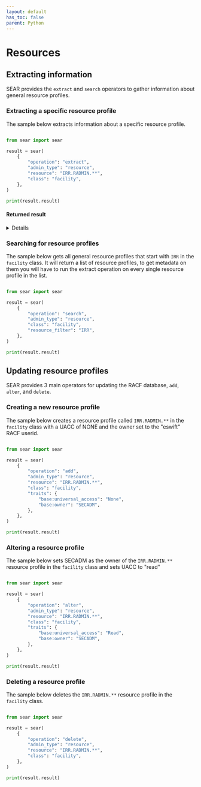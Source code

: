 ```yaml
---
layout: default
has_toc: false
parent: Python
---
```



# Resources

## Extracting information

SEAR provides the `extract` and `search` operators to gather information about general resource profiles.

### Extracting a specific resource profile

The sample below extracts information about a specific resource profile.

```python

from sear import sear

result = sear(
    {
        "operation": "extract",
        "admin_type": "resource",
        "resource": "IRR.RADMIN.**",
        "class": "facility",
    },
)

print(result.result)
```

#### Returned result

<details>

```python
{
  "profile": {
    "base": {
      "base:alter_access_count": 0,
      "base:auditing": "FAILURES(READ)",
      "base:control_access_count": 0,
      "base:create_date": "12/20/23",
      "base:global_auditing": "NONE",
      "base:last_change_date": "12/20/23",
      "base:last_reference_date": "12/20/23",
      "base:level": "0",
      "base:owner": "ESWIFT",
      "base:read_access_count": 0,
      "base:universal_access": "READ",
      "base:update_access_count": 0,
      "base:warn_on_insufficient_access": false
    }
  },
  "return_codes": {
    "racf_reason_code": 0,
    "racf_return_code": 0,
    "saf_return_code": 0,
    "sear_return_code": 0
  }
}
```

</details>

### Searching for resource profiles

The sample below gets all general resource profiles that start with `IRR` in the `facility` class. It will return a list of resource profiles, to get metadata on them you will have to run the extract operation on every single resource profile in the list.

```python

from sear import sear

result = sear(
    {
        "operation": "search",
        "admin_type": "resource",
        "class": "facility",
        "resource_filter": "IRR",
    },
)

print(result.result)
```

## Updating resource profiles

SEAR provides 3 main operators for updating the RACF database, `add`, `alter`, and `delete`.

### Creating a new resource profile

The sample below creates a resource profile called `IRR.RADMIN.**` in the `facility` class with a UACC of NONE and the owner set to the "eswift" RACF userid.

```python

from sear import sear

result = sear(
    {
        "operation": "add",
        "admin_type": "resource",
        "resource": "IRR.RADMIN.**",
        "class": "facility",
        "traits": {
            "base:universal_access": "None",
            "base:owner": "SECADM",
        },
    },
)

print(result.result)
```

### Altering a resource profile

The sample below sets SECADM as the owner of the `IRR.RADMIN.**` resource profile in the `facility` class and sets UACC to "read"

```python

from sear import sear

result = sear(
    {
        "operation": "alter",
        "admin_type": "resource",
        "resource": "IRR.RADMIN.**",
        "class": "facility",
        "traits": {
            "base:universal_access": "Read",
            "base:owner": "SECADM",
        },
    },
)

print(result.result)
```

### Deleting a resource profile

The sample below deletes the `IRR.RADMIN.**` resource profile in the `facility` class.

```python

from sear import sear

result = sear(
    {
        "operation": "delete",
        "admin_type": "resource",
        "resource": "IRR.RADMIN.**",
        "class": "facility",
    },
)

print(result.result)
```
